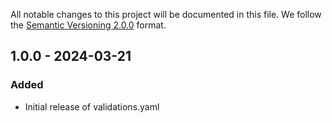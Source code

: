 All notable changes to this project will be documented in this file.
We follow the [Semantic Versioning 2.0.0](http://semver.org/) format.

## 1.0.0 - 2024-03-21

### Added

- Initial release of validations.yaml
